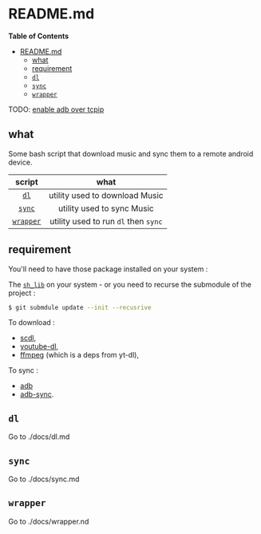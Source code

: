# README.md

<!-- markdown-toc start - Don't edit this section. Run M-x markdown-toc-refresh-toc -->
**Table of Contents**

- [README.md](#readmemd)
    - [what](#what)
    - [requirement](#requirement)
    - [`dl`](#dl)
    - [`sync`](#sync)
    - [`wrapper`](#wrapper)

<!-- markdown-toc end -->

TODO: [enable adb over tcpip](7)

## what

Some bash script that download music and sync them to a remote android device.

| script                | what                                 |
| :-:                   | :-:                                  |
| [`dl`](#dl)           | utility used to download Music       |
| [`sync`](#sync)       | utility used to sync Music           |
| [`wrapper`](#wrapper) | utility used to run `dl` then `sync` |

## requirement

You'll need to have those package installed on your system :

The [`sh_lib`](6) on your system - or you need to recurse the submodule of the project :
```bash
$ git submdule update --init --recusrive
```

To download :

- [scdl](1), 
- [youtube-dl](2), 
- [ffmpeg](3) (which is a deps from yt-dl),

To sync :

- [adb](4)
- [adb-sync](5).

## `dl`

Go to ./docs/dl.md

## `sync`

Go to ./docs/sync.md

## `wrapper`

Go to ./docs/wrapper.nd

[1]: https://github.com/flyingrub/scdl
[2]: https://github.com/ytdl-org/youtube-dl
[3]: https://ffmpeg.org/
[4]: https://developer.android.com/studio/command-line/adb
[5]: https://github.com/google/adb-sync
[6]: https://github.com/burgesQ/sh_lib
